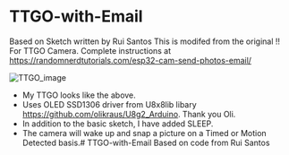 # TTGO-with-Email
Based on Sketch written by Rui Santos
This is modifed from the original !!  For TTGO Camera.
Complete instructions at  https://randomnerdtutorials.com/esp32-cam-send-photos-email/

![TTGO_image](https://user-images.githubusercontent.com/24758833/167496331-fe1dd9d1-3ea3-4bf5-98d0-50eb76654593.png)
+ My TTGO looks like the above.
+ Uses OLED SSD1306 driver from U8x8lib libary https://github.com/olikraus/U8g2_Arduino. Thank you Oli.
+ In addition to the basic sketch, I have added SLEEP.
+ The camera will wake up and snap a picture on a Timed or Motion Detected basis.# TTGO-with-Email
Based on code from Rui Santos
